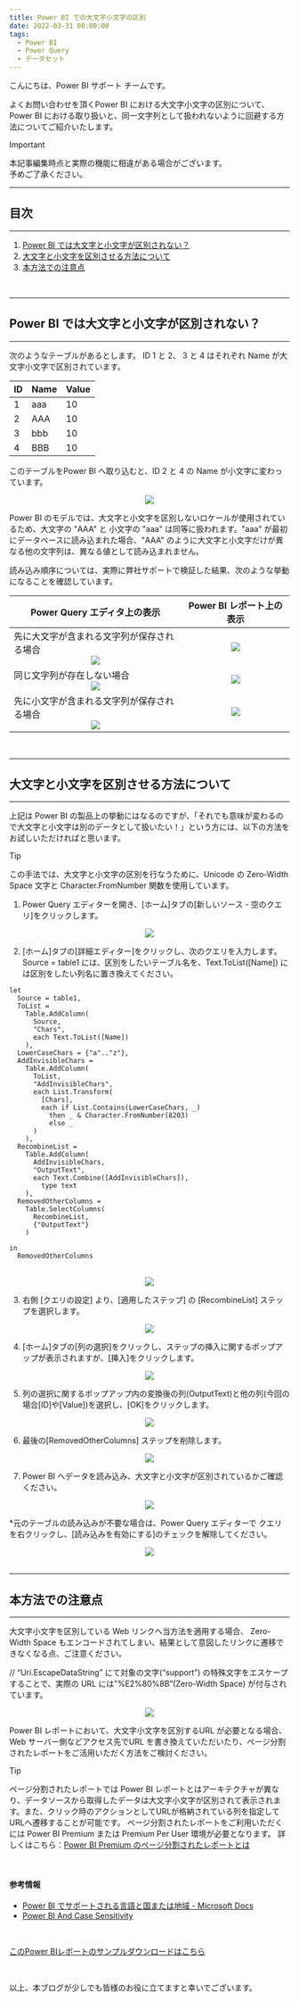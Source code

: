 ```yaml
---
title: Power BI での大文字小文字の区別
date: 2022-03-31 00:00:00 
tags:
  - Power BI
  - Power Query
  - データセット
---
```


こんにちは、Power BI サポート チームです。   

よくお問い合わせを頂くPower BI における大文字小文字の区別について、
Power BI における取り扱いと、同一文字列として扱われないように回避する方法についてご紹介いたします。

<!-- more -->


> [!IMPORTANT]  
> 本記事編集時点と実際の機能に相違がある場合がございます。  
> 予めご了承ください。


---
## 目次
---
1. [Power BI では大文字と小文字が区別されない？](#Power-BI-では大文字と小文字が区別されない？)
2. [大文字と小文字を区別させる方法について](#大文字と小文字を区別させる方法について)
3. [本方法での注意点](#本方法での注意点)
</br>

---
## Power BI では大文字と小文字が区別されない？
---

次のようなテーブルがあるとします。
ID 1 と 2、 3 と 4 はそれぞれ Name が大文字小文字で区別されています。

| ID | Name | Value |
| - | - | - |
| 1 | aaa | 10 |
| 2 | AAA | 10 |
| 3 | bbb | 10 |
| 4 | BBB | 10 |

このテーブルをPower BI へ取り込むと、ID 2 と 4 の Name が小文字に変わっています。

<div align="center">
<img src="1.png">
</div>

Power BI のモデルでは、大文字と小文字を区別しないロケールが使用されているため、大文字の "AAA" と 小文字の "aaa" は同等に扱われます。"aaa" が最初にデータベースに読み込まれた場合、"AAA" のように大文字と小文字だけが異なる他の文字列は、異なる値として読み込まれません。

読み込み順序については、実際に弊社サポートで検証した結果、次のような挙動になることを確認しています。

| Power Query エディタ上の表示 | Power BI レポート上の表示 |
| - | - |
| 先に大文字が含まれる文字列が保存される場合</br> <div align="center"><img src="2.png"></div> | <div align="center"><img src="2-1.png"> |
| 同じ文字列が存在しない場合</br> <div align="center"><img src="2-2.png"></div> | <div align="center"><img src="2-3.png"> |
| 先に小文字が含まれる文字列が保存される場合</br> <div align="center"><img src="2-4.png"></div> | <div align="center"><img src="2-5.png"> |


</br>

---
## 大文字と小文字を区別させる方法について
---

上記は Power BI の製品上の挙動にはなるのですが、「それでも意味が変わるので大文字と小文字は別のデータとして扱いたい！」という方には、以下の方法をお試しいただければと思います。

> [!TIP]
> この手法では、大文字と小文字の区別を行なうために、Unicode の Zero-Width Space 文字と Character.FromNumber 関数を使用しています。

1. Power Query エディターを開き、[ホーム]タブの[新しいソース - 空のクエリ]をクリックします。

<div align="center">
<img src="11.png">
</div>


2. [ホーム]タブの[詳細エディター]をクリックし、次のクエリを入力します。
Source = table1 には、区別をしたいテーブル名を、Text.ToList([Name]) には区別をしたい列名に置き換えてください。

```
let
  Source = table1,
  ToList = 
    Table.AddColumn(
      Source, 
      "Chars", 
      each Text.ToList([Name])
    ),
  LowerCaseChars = {"a".."z"},
  AddInvisibleChars = 
    Table.AddColumn(
      ToList, 
      "AddInvisibleChars",
      each List.Transform(
        [Chars],
        each if List.Contains(LowerCaseChars, _) 
          then _ & Character.FromNumber(8203) 
          else _
      )
    ),
  RecombineList =
    Table.AddColumn(
      AddInvisibleChars,
      "OutputText",
      each Text.Combine([AddInvisibleChars]),
        type text
    ),
  RemovedOtherColumns =
    Table.SelectColumns(
      RecombineList,
      {"OutputText"}
    )

in 
  RemovedOtherColumns
```
</br>

<div align="center">
<img src="3.png">
</div>

3. 右側 [クエリの設定] より、[適用したステップ] の [RecombineList] ステップを選択します。

<div align="center">
<img src="4.png">
</div>

4. [ホーム]タブの[列の選択]をクリックし、ステップの挿入に関するポップアップが表示されますが、[挿入]をクリックします。

<div align="center">
<img src="5.png">
</div>

5. 列の選択に関するポップアップ内の変換後の列(OutputText)と他の列(今回の場合[ID]や[Value])を選択し、[OK]をクリックします。

<div align="center">
<img src="6.png">
</div>

6. 最後の[RemovedOtherColumns] ステップを削除します。

<div align="center">
<img src="7.png">
</div>

7. Power BI へデータを読み込み、大文字と小文字が区別されているかご確認ください。

<div align="center">
<img src="8.png">
</div>


*元のテーブルの読み込みが不要な場合は、Power Query エディターで クエリを右クリックし、[読み込みを有効にする]のチェックを解除してください。

<div align="center">
<img src="9.png">
</div>


</br>

---
## 本方法での注意点
---

大文字小文字を区別している Web リンクへ当方法を適用する場合、
Zero-Width Space もエンコードされてしまい、結果として意図したリンクに遷移できなくなる点、ご注意ください。

// “Uri.EscapeDataString” にて対象の文字(“support”) の特殊文字をエスケープすることで、実際の URL には”%E2%80%8B”(Zero-Width Space) が付与されています。

<div align="center">
<img src="10.png">
</div>

Power BI レポートにおいて、大文字小文字を区別するURL が必要となる場合、
Web サーバー側などアクセス先でURL を書き換えていただいたり、ページ分割されたレポートをご活用いただく方法をご検討ください。

> [!TIP]
> ページ分割されたレポートでは Power BI レポートとはアーキテクチャが異なり、データソースから取得したデータは大文字小文字が区別されて表示されます。また、クリック時のアクションとしてURLが格納されている列を指定してURLへ遷移することが可能です。
> ページ分割されたレポートをご利用いただくには Power BI Premium または Premium Per User 環境が必要となります。
> 詳しくはこちら：[Power BI Premium のページ分割されたレポートとは](https://docs.microsoft.com/ja-jp/power-bi/paginated-reports/paginated-reports-report-builder-power-bi)


</br>

#### 参考情報
- [Power BI でサポートされる言語と国または地域 - Microsoft Docs](https://docs.microsoft.com/ja-jp/power-bi/fundamentals/supported-languages-countries-regions#choose-the-language-for-the-model-in-power-bi-desktop)
- [Power BI And Case Sensitivity](https://blog.crossjoin.co.uk/2019/10/06/power-bi-and-case-sensitivity/)

</br>

[このPower BIレポートのサンプルダウンロードはこちら](https://github.com/JPBAP-SQLBI/blog/raw/main/articles/powerbi/pbi_model_character_tips/sample_pbix/CaseSensitivitySample.pbix)

</br>


以上、本ブログが少しでも皆様のお役に立てますと幸いでございます。